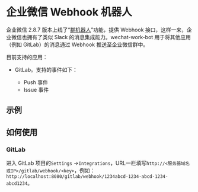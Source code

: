# 企业微信 Webhook 机器人

企业微信 2.8.7 版本上线了“[群机器人](https://work.weixin.qq.com/help?person_id=1&doc_id=13376)”功能，提供 Webhook 接口，这样一来，企业微信也拥有了类似 Slack 的消息集成能力。wechat-work-bot 用于将其他应用（例如 GitLab）的消息通过 Webhook 推送至企业微信群中。

目前支持的应用：

- GitLab。支持的事件如下：

  - Push 事件
  - Issue 事件

## 示例



## 如何使用

### GitLab

进入 GitLab 项目的`Settings` ->`Integrations`，URL一栏填写`http://<服务器域名或IP>/gitlab/webhook/<key>`，例如：`http://localhost:8080/gitlab/webhook/1234abcd-1234-abcd-1234-abcd1234`。


